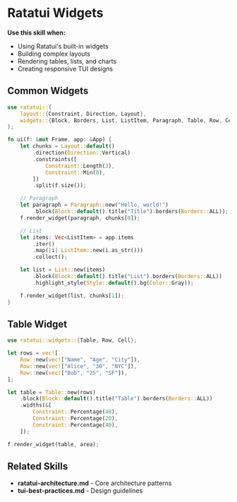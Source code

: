 # Ratatui Widgets

**Use this skill when:**
- Using Ratatui's built-in widgets
- Building complex layouts
- Rendering tables, lists, and charts
- Creating responsive TUI designs

## Common Widgets

```rust
use ratatui::{
    layout::{Constraint, Direction, Layout},
    widgets::{Block, Borders, List, ListItem, Paragraph, Table, Row, Cell},
};

fn ui(f: &mut Frame, app: &App) {
    let chunks = Layout::default()
        .direction(Direction::Vertical)
        .constraints([
            Constraint::Length(3),
            Constraint::Min(0),
        ])
        .split(f.size());

    // Paragraph
    let paragraph = Paragraph::new("Hello, world!")
        .block(Block::default().title("Title").borders(Borders::ALL));
    f.render_widget(paragraph, chunks[0]);

    // List
    let items: Vec<ListItem> = app.items
        .iter()
        .map(|i| ListItem::new(i.as_str()))
        .collect();

    let list = List::new(items)
        .block(Block::default().title("List").borders(Borders::ALL))
        .highlight_style(Style::default().bg(Color::Gray));

    f.render_widget(list, chunks[1]);
}
```

## Table Widget

```rust
use ratatui::widgets::{Table, Row, Cell};

let rows = vec![
    Row::new(vec!["Name", "Age", "City"]),
    Row::new(vec!["Alice", "30", "NYC"]),
    Row::new(vec!["Bob", "25", "SF"]),
];

let table = Table::new(rows)
    .block(Block::default().title("Table").borders(Borders::ALL))
    .widths(&[
        Constraint::Percentage(40),
        Constraint::Percentage(20),
        Constraint::Percentage(40),
    ]);

f.render_widget(table, area);
```

## Related Skills

- **ratatui-architecture.md** - Core architecture patterns
- **tui-best-practices.md** - Design guidelines
